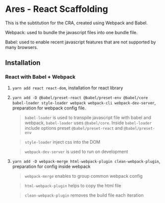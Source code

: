 # Ares - React Scaffolding

This is the subtitution for the CRA, created using Webpack and Babel.

Webpack: used to bundle the javascript files into one bundle file.

Babel: used to enable recent javascript features that are not supported by many browsers.

## Installation

### React with Babel + Webpack

1. `yarn add react react-dom`, installation for react library

2. `yarn add -D @babel/preset-react @babel/preset-env @babel/core babel-loader style-loader webpack webpack-cli webpack-dev-server`, preparation for webpack config file. 

    > `babel-loader` is used to transpile javascript file with babel and webpack, `babel-loader` uses `@babel/core`. Inside `babel-loader` include options preset `@babel/preset-react` and `@babel/preset-env` 

    > `style-loader` inject css into the DOM

    > `webpack-dev-server` is used to run on development

3. `yarn add -D webpack-merge html-webpack-plugin clean-webpack-plugin`, preparation for config inside webpack

    > `webpack-merge` enables to group common webpack config

    > `html-webpack-plugin` helps to copy the html file

    > `clean-webpack-plugin` removes the build file each iteration